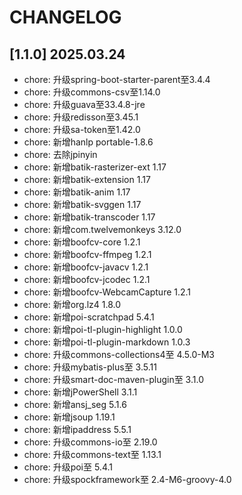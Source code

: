 # CHANGELOG

## [1.1.0] 2025.03.24

- chore: 升级spring-boot-starter-parent至3.4.4
- chore: 升级commons-csv至1.14.0
- chore: 升级guava至33.4.8-jre
- chore: 升级redisson至3.45.1
- chore: 升级sa-token至1.42.0
- chore: 新增hanlp portable-1.8.6
- chore: 去除jpinyin
- chore: 新增batik-rasterizer-ext 1.17
- chore: 新增batik-extension 1.17
- chore: 新增batik-anim 1.17
- chore: 新增batik-svggen 1.17
- chore: 新增batik-transcoder 1.17
- chore: 新增com.twelvemonkeys 3.12.0
- chore: 新增boofcv-core 1.2.1
- chore: 新增boofcv-ffmpeg 1.2.1
- chore: 新增boofcv-javacv 1.2.1
- chore: 新增boofcv-jcodec 1.2.1
- chore: 新增boofcv-WebcamCapture 1.2.1
- chore: 新增org.lz4 1.8.0
- chore: 新增poi-scratchpad 5.4.1
- chore: 新增poi-tl-plugin-highlight 1.0.0
- chore: 新增poi-tl-plugin-markdown 1.0.3
- chore: 升级commons-collections4至 4.5.0-M3
- chore: 升级mybatis-plus至 3.5.11
- chore: 升级smart-doc-maven-plugin至 3.1.0
- chore: 新增jPowerShell 3.1.1
- chore: 新增ansj_seg 5.1.6
- chore: 新增jsoup 1.19.1
- chore: 新增ipaddress 5.5.1
- chore: 升级commons-io至 2.19.0
- chore: 升级commons-text至 1.13.1
- chore: 升级poi至 5.4.1
- chore: 升级spockframework至 2.4-M6-groovy-4.0